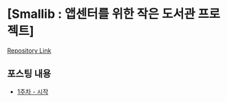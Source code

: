 # [Smallib : 앱센터를 위한 작은 도서관 프로젝트]
[Repository Link](https://github.com/inu-appcenter/appcenter-smallib)

## 포스팅 내용
* [1주차 - 시작](./post/week1.md)